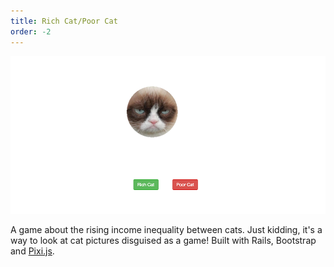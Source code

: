 ```yaml
---
title: Rich Cat/Poor Cat
order: -2
---
```


[![Rich Cat/Poor Cat](/assets/rich_cat_poor_cat.png)](http://richpoorcat.com/)

A game about the rising income inequality between cats. Just kidding, it's a way to look at cat pictures disguised as a game! Built with Rails, Bootstrap and [Pixi.js](http://www.pixijs.com/).
